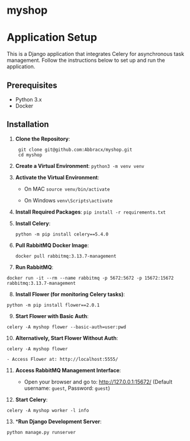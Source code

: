 # myshop
# Application Setup

This is a Django application that integrates Celery for asynchronous task management. Follow the instructions below to set up and run the application.

## Prerequisites

- Python 3.x
- Docker

## Installation

1. **Clone the Repository**:
   ```
    git clone git@github.com:Abbracx/myshop.git
    cd myshop
   ```

2. **Create a Virtual Environment**:
   ```python3 -m venv venv```

3. **Activate the Virtual Environment**:
    - On MAC
    ```source venv/bin/activate```

    - On Windows
    ```venv\Scripts\activate```

4. **Install Required Packages**:
    ```pip install -r requirements.txt```

5. **Install Celery**:

   ```python -m pip install celery==5.4.0```

6. **Pull RabbitMQ Docker Image**:

    ```docker pull rabbitmq:3.13.7-management```

7. **Run RabbitMQ**:

```docker run -it --rm --name rabbitmq -p 5672:5672 -p 15672:15672 rabbitmq:3.13.7-management```

8. **Install Flower (for monitoring Celery tasks)**:

```python -m pip install flower==2.0.1```

9. **Start Flower with Basic Auth**:

```celery -A myshop flower --basic-auth=user:pwd```

10. **Alternatively, Start Flower Without Auth**:

```celery -A myshop flower```

    - Access Flower at: http://localhost:5555/

11. **Access RabbitMQ Management Interface**:

    - Open your browser and go to: http://127.0.0.1:15672/ 
    (Default username: ```guest```, Password: ```guest```)

12. **Start Celery**:

```celery -A myshop worker -l info```

13. ***Run Django Development Server**:

```python manage.py runserver```





